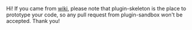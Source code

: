Hi! If you came from [wiki](https://github.com/IBM/kui/wiki), please note that plugin-skeleton is the place to prototype your code, so any pull request from plugin-sandbox won't be accepted. Thank you!
